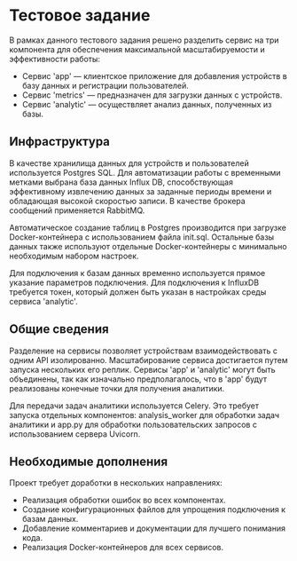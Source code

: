 # Тестовое задание

В рамках данного тестового задания решено разделить сервис на три компонента для обеспечения максимальной масштабируемости и эффективности работы:

- Сервис 'app' — клиентское приложение для добавления устройств в базу данных и регистрации пользователей.
- Сервис 'metrics' — предназначен для загрузки данных с устройств.
- Сервис 'analytic' — осуществляет анализ данных, полученных из базы.

## Инфраструктура

В качестве хранилища данных для устройств и пользователей используется Postgres SQL. Для автоматизации работы с временными метками выбрана база данных Influx DB, способствующая эффективному извлечению данных за заданные периоды времени и обладающая высокой скоростью записи. В качестве брокера сообщений применяется RabbitMQ.

Автоматическое создание таблиц в Postgres производится при загрузке Docker-контейнера с использованием файла init.sql. Остальные базы данных также используют отдельные Docker-контейнеры с минимально необходимым набором настроек.

Для подключения к базам данных временно используется прямое указание параметров подключения. Для подключения к InfluxDB требуется токен, который должен быть указан в настройках среды сервиса 'analytic'.

## Общие сведения
Разделение на сервисы позволяет устройствам взаимодействовать с одним API изолированно. Масштабирование сервиса достигается путем запуска нескольких его реплик. Сервисы 'app' и 'analytic' могут быть объединены, так как изначально предполагалось, что в 'app' будут реализованы конечные точки для получения аналитики.

Для передачи задач аналитики используется Celery. Это требует запуска отдельных компонентов: analysis_worker для обработки задач аналитики и app.py для обработки пользовательских запросов с использованием сервера Uvicorn.

## Необходимые дополнения
Проект требует доработки в нескольких направлениях:

- Реализация обработки ошибок во всех компонентах.
- Создание конфигурационных файлов для упрощения подключения к базам данных.
- Добавление комментариев и документации для лучшего понимания кода.
- Реализация Docker-контейнеров для всех сервисов.
